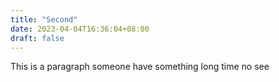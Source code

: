 ```yaml
---
title: "Second"
date: 2023-04-04T16:36:04+08:00
draft: false
---
```


This is a paragraph
someone have something
long time no see